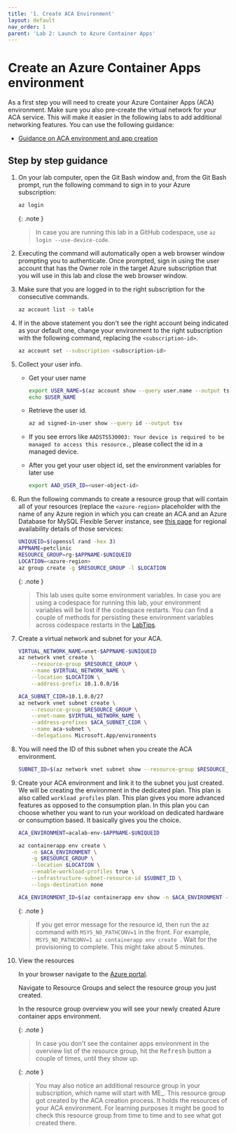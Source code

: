 ```yaml
---
title: '1. Create ACA Environment'
layout: default
nav_order: 1
parent: 'Lab 2: Launch to Azure Container Apps'
---
```


# Create an Azure Container Apps environment

As a first step you will need to create your Azure Container Apps (ACA) environment. Make sure you also pre-create the virtual network for your ACA service. This will make it easier in the following labs to add additional networking features. You can use the following guidance:

- [Guidance on ACA environment and app creation](https://learn.microsoft.com/azure/container-apps/tutorial-deploy-first-app-cli?tabs=bash)

## Step by step guidance

1. On your lab computer, open the Git Bash window and, from the Git Bash prompt, run the following command to sign in to your Azure subscription:

   ```bash
   az login
   ```

   {: .note }
   > In case you are running this lab in a GitHub codespace, use `az login --use-device-code`.

1. Executing the command will automatically open a web browser window prompting you to authenticate. Once prompted, sign in using the user account that has the Owner role in the target Azure subscription that you will use in this lab and close the web browser window.

1. Make sure that you are logged in to the right subscription for the consecutive commands.

   ```bash
   az account list -o table
   ```

1. If in the above statement you don't see the right account being indicated as your default one, change your environment to the right subscription with the following command, replacing the `<subscription-id>`.

   ```bash
   az account set --subscription <subscription-id>
   ```

1. Collect your user info.

   - Get your user name

      ```bash
      export USER_NAME=$(az account show --query user.name --output tsv)
      echo $USER_NAME
      ```

   - Retrieve the user id.

      ```bash
      az ad signed-in-user show --query id --output tsv
      ```

   - If you see errors like `AADSTS530003: Your device is required to be managed to access this resource.`, please collect the id in a managed device.

   - After you get your user object id, set the environment variables for later use

      ```bash
      export AAD_USER_ID=<user-object-id>
      ```

1. Run the following commands to create a resource group that will contain all of your resources (replace the `<azure-region>` placeholder with the name of any Azure region in which you can create an ACA and an Azure Database for MySQL Flexible Server instance, see [this page](https://azure.microsoft.com/explore/global-infrastructure/products-by-region/?products=container-apps) for regional availability details of those services:

   ```bash
   UNIQUEID=$(openssl rand -hex 3)
   APPNAME=petclinic
   RESOURCE_GROUP=rg-$APPNAME-$UNIQUEID
   LOCATION=<azure-region>
   az group create -g $RESOURCE_GROUP -l $LOCATION
   ```

   {: .note }
   > This lab uses quite some environment variables. In case you are using a codespace for running this lab, your environment variables will be lost if the codespace restarts. You can find a couple of methods for persisting these environment variables across codespace restarts in the [LabTips](../../LabTips.md).


1. Create a virtual network and subnet for your ACA.

   ```bash
   VIRTUAL_NETWORK_NAME=vnet-$APPNAME-$UNIQUEID
   az network vnet create \
       --resource-group $RESOURCE_GROUP \
       --name $VIRTUAL_NETWORK_NAME \
       --location $LOCATION \
       --address-prefix 10.1.0.0/16
   
   ACA_SUBNET_CIDR=10.1.0.0/27
   az network vnet subnet create \
       --resource-group $RESOURCE_GROUP \
       --vnet-name $VIRTUAL_NETWORK_NAME \
       --address-prefixes $ACA_SUBNET_CIDR \
       --name aca-subnet \
       --delegations Microsoft.App/environments
   ```

1. You will need the ID of this subnet when you create the ACA environment.

   ```bash
   SUBNET_ID=$(az network vnet subnet show --resource-group $RESOURCE_GROUP --vnet-name $VIRTUAL_NETWORK_NAME --name aca-subnet --query id -o tsv)
   ```

1. Create your ACA environment and link it to the subnet you just created. We will be creating the environment in the dedicated plan. This plan is also called `workload profiles` plan. This plan gives you more advanced features as opposed to the consumption plan. In this plan you can choose whether you want to run your workload on dedicated hardware or consumption based. It basically gives you the choice. 

   ```bash
   ACA_ENVIRONMENT=acalab-env-$APPNAME-$UNIQUEID

   az containerapp env create \
       -n $ACA_ENVIRONMENT \
       -g $RESOURCE_GROUP \
       --location $LOCATION \
       --enable-workload-profiles true \
       --infrastructure-subnet-resource-id $SUBNET_ID \
       --logs-destination none

   ACA_ENVIRONMENT_ID=$(az containerapp env show -n $ACA_ENVIRONMENT -g $RESOURCE_GROUP --query id -o tsv)
   ```

   {: .note }
   >  If you get error message for the resource id, then run the az command with `MSYS_NO_PATHCONV=1` in the front. For example, `MSYS_NO_PATHCONV=1 az containerapp env create `.
   >  Wait for the provisioning to complete. This might take about 5 minutes.

1. View the resources

   In your browser navigate to the [Azure portal](http://portal.azure.com).

   Navigate to Resource Groups and select the resource group you just created.

   In the resource group overview you will see your newly created Azure container apps environment.

   {: .note }
   > In case you don't see the container apps environment in the overview list of the resource group, hit the <kbd>Refresh</kbd> button a couple of times, until they show up.
   
   {: .note }
   > You may also notice an additional resource group in your subscription, which name will start with ME_. This resource group got created by the ACA creation process. It holds the resources of your ACA environment. For learning purposes it might be good to check this resource group from time to time and to see what got created there.
